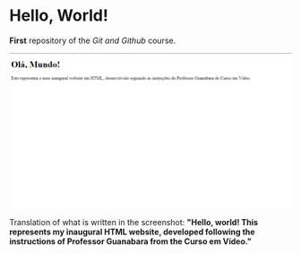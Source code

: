 # Hello, World!
 **First** repository of the *Git and Github* course. 

![Screenshot of my first website.](https://github.com/juliaenriquetto/Ola-Mundo/blob/main/helloWorld.png)

 Translation of what is written in the screenshot: **"Hello, world! This represents my inaugural HTML website, developed following the instructions of Professor Guanabara from the Curso em Vídeo."**
